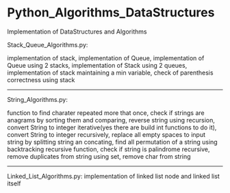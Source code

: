# Python_Algorithms_DataStructures
Implementation of DataStructures  and Algorithms   

Stack_Queue_Algorithms.py:

implementation of stack,
implementation of Queue,
implementation of Queue using 2 stacks,
implementation of Stack using 2 queues,
implementation of stack maintaining a min variable,
check of parenthesis correctness using stack

_________________________________________

String_Algorithms.py:

function to find charater repeated more that once,
check if strings are anagrams by sorting them and comparing,
reverse string  using recursion,
convert String to integer iterative(yes there are build int functions to do it),
convert String to integer recursively,
replace all empty spaces to input string by splitting string an concating,
find all permutation of a string using backtracking recursive function,
check if string is palindrome recursive,
remove duplicates from string using set,
remove char from string
_________________________________________


Linked_List_Algorithms.py:
implementation of linked list node and linked list itself
